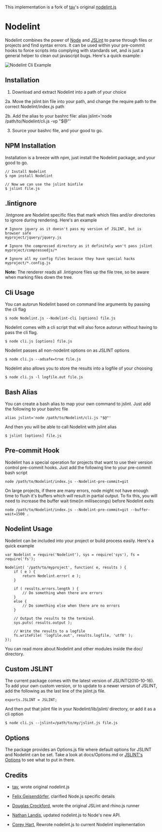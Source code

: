 This implementation is a fork of [tav]'s original [nodelint.js]

Nodelint
========

Nodelint combines the power of [Node] and [JSLint] to parse through files or projects and find syntax errors. It can be
used within your pre-commit hooks to force scripts into complying with standards set, and is just a general helper to clean out
javascript bugs. Here's a quick example:

![Nodelint Cli Example](http://www.cnstatic.com/images/github/Nodelint/example.png "Nodelint Cli Example")



Installation
------------

1. Download and extract Nodelint into a path of your choice

2a. Move the jslint bin file into your path, and change the require path to the correct Nodelint/index.js path

2b. Add the alias to your bashrc file: alias jslint='node /path/to/Nodelint/cli.js -vp "$@"'

3. Source your bashrc file, and your good to go.



NPM Installation
----------------------

Installation is a breeze with npm, just install the Nodelint package, and your good to go.

	// Install Nodelint
	$ npm install Nodelint

	// Now we can use the jslint binfile
	$ jslint file.js



.lintignore
-----------

.lintgnore are Nodelint specific files that mark which files and/or directories to ignore during rendering. Here's an example

	# Ignore jquery as it doesn't pass my version of JSLINT, but is browser safe
	myproject/jquery/jquery.js

	# Ignore the compressed directory as it definitely won't pass jslint
	myproject/compressedjs/*

	# Ignore all my config files because they have special hacks
	myproject/*.config.js

**Note:** The renderer reads all .lintignore files up the file tree, so be aware when marking files down the tree.



Cli Usage
---------

You can autorun Nodelint based on command line arguments by passing the cli flag
	
	$ node Nodelint.js --Nodelint-cli [options] file.js

Nodelint comes with a cli script that will also force autorun without having to pass the cli flag.

	$ node cli.js [options] file.js

Nodelint passes all non-nodelint options on as JSLINT options

	$ node cli.js --adsafe=true file.js

Nodelint also allows you to store the results into a logfile of your choosing

	$ node cli.js -l logfile.out file.js



Bash Alias
----------

You can create a bash alias to map your own command to jslint. Just add the following to your bashrc file
	
	alias jslint='node /path/to/Nodelint/cli.js "$@"'

And then you will be able to call Nodelint with jslint alias

	$ jslint [options] file.js



Pre-commit Hook
---------------

Nodelint has a special operation for projects that want to use their version control pre-commit hooks.
Just add the following line to your pre-commit bash script

	node /path/to/Nodelint/index.js --Nodelint-pre-commit=git

On large projects, if there are many errors, node might not have enough time to flush it's buffers which
will result in partial output. To fix this, you will need to increase the buffer wait time(in millisecongs)
before Nodelint exits

	node /path/to/Nodelint/index.js --Nodelint-pre-commit=git --buffer-wait=1500 .



Nodelint Usage
--------------

Nodelint can be included into your project or build process easily. Here's a quick example

	var Nodelint = require('Nodelint'), sys = require('sys'), fs = require('fs');

	Nodelint( '/path/to/myproject', function( e, results ) {
		if ( e ) {
			return Nodelint.error( e );
		}

		if ( results.errors.length ) {
			// Do something when there are errors
		}
		else {
			// Do something else when there are no errors
		}

		// Output the results to the terminal
		sys.puts( results.output );

		// Write the results to a logfile
		fs.writeFile( 'logfile.out', results.logfile, 'utf8' );
	});

You can read more about Nodelint and other modules inside the doc/ directory.




Custom JSLINT
-------------

The current package comes with the latest version of JSLINT(2010-10-16). To add your own custom version,
or to update to a newer version of JSLINT, add the following as the last line of the jslint.js file.

	exports.JSLINT = JSLINT;

And then put that jslint file in your Nodelint/lib/jslint/ directory, or add it as a cli option

	$ node cli.js --jslint=/path/to/my/jslint.js file.js




Options
-------

The package provides an Options.js file where default options for JSLINT and Nodelint can be set.
Take a look at docs/Options.md or [JSLINT's Options] to see what to put in there.



Credits
-------

- [tav], wrote original nodelint.js

- [Felix Geisendörfer][felixge], clarified Node.js specific details

- [Douglas Crockford], wrote the original JSLint and rhino.js runner

- [Nathan Landis][my8bird], updated nodelint.js to Node's new API.

- [Corey Hart], Rewrote nodelint.js to current Nodelint implementation



[Node]: http://nodejs.org/
[JSLint]: http://www.jslint.com/lint.html
[JSLINT's Options]: http://www.jslint.com/lint.html#options
[tav]: http://tav.espians.com
[felixge]: http://debuggable.com
[Douglas Crockford]: http://www.crockford.com
[my8bird]: http://github.com/my8bird
[Corey Hart]: http://www.codenothing.com
[nodelint.js]: http://github.com/tav/nodelint.js
